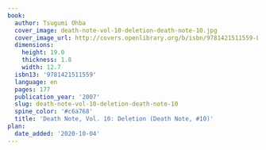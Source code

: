 ```yaml
---
book:
  author: Tsugumi Ohba
  cover_image: death-note-vol-10-deletion-death-note-10.jpg
  cover_image_url: http://covers.openlibrary.org/b/isbn/9781421511559-L.jpg
  dimensions:
    height: 19.0
    thickness: 1.8
    width: 12.7
  isbn13: '9781421511559'
  language: en
  pages: 177
  publication_year: '2007'
  slug: death-note-vol-10-deletion-death-note-10
  spine_color: '#c6a768'
  title: 'Death Note, Vol. 10: Deletion (Death Note, #10)'
plan:
  date_added: '2020-10-04'
---
```

